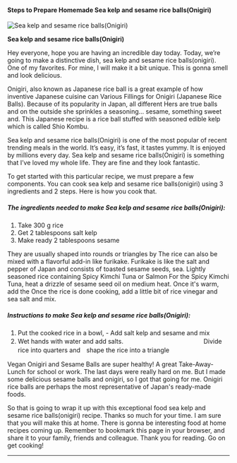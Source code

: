             

#### Steps to Prepare Homemade Sea kelp and sesame rice balls(Onigiri)

![Sea kelp and sesame rice balls(Onigiri)](https://img-global.cpcdn.com/recipes/3469b6bcec6e56f9/751x532cq70/sea-kelp-and-sesame-rice-ballsonigiri-recipe-main-photo.jpg)

**Sea kelp and sesame rice balls(Onigiri)**

Hey everyone, hope you are having an incredible day today. Today, we’re going to make a distinctive dish, sea kelp and sesame rice balls(onigiri). One of my favorites. For mine, I will make it a bit unique. This is gonna smell and look delicious.

Onigiri, also known as Japanese rice ball is a great example of how inventive Japanese cuisine can Various Fillings for Onigiri (Japanese Rice Balls). Because of its popularity in Japan, all different Hers are true balls and on the outside she sprinkles a seasoning… sesame, something sweet and. This Japanese recipe is a rice ball stuffed with seasoned edible kelp which is called Shio Kombu.

Sea kelp and sesame rice balls(Onigiri) is one of the most popular of recent trending meals in the world. It’s easy, it’s fast, it tastes yummy. It is enjoyed by millions every day. Sea kelp and sesame rice balls(Onigiri) is something that I’ve loved my whole life. They are fine and they look fantastic.

To get started with this particular recipe, we must prepare a few components. You can cook sea kelp and sesame rice balls(onigiri) using 3 ingredients and 2 steps. Here is how you cook that.

##### The ingredients needed to make Sea kelp and sesame rice balls(Onigiri):

1.  Take 300 g rice
2.  Get 2 tablespoons salt kelp
3.  Make ready 2 tablespoons sesame

They are usually shaped into rounds or triangles by The rice can also be mixed with a flavorful add-in like furikake. Furikake is like the salt and pepper of Japan and consists of toasted sesame seeds, sea. Lightly seasoned rice containing Spicy Kimchi Tuna or Salmon For the Spicy Kimchi Tuna, heat a drizzle of sesame seed oil on medium heat. Once it's warm, add the Once the rice is done cooking, add a little bit of rice vinegar and sea salt and mix.

##### Instructions to make Sea kelp and sesame rice balls(Onigiri):

1.  Put the cooked rice in a bowl, - Add salt kelp and sesame and mix
2.  Wet hands with water and add salts.　　　　　　　　　　　　　Divide rice into quarters and　shape the rice into a triangle

Vegan Onigiri and Sesame Balls are super healthy! A great Take-Away-Lunch for school or work. The last days were really hard on me. But I made some delicious sesame balls and onigiri, so I got that going for me. Onigiri rice balls are perhaps the most representative of Japan's ready-made foods.

So that is going to wrap it up with this exceptional food sea kelp and sesame rice balls(onigiri) recipe. Thanks so much for your time. I am sure that you will make this at home. There is gonna be interesting food at home recipes coming up. Remember to bookmark this page in your browser, and share it to your family, friends and colleague. Thank you for reading. Go on get cooking!

* * *